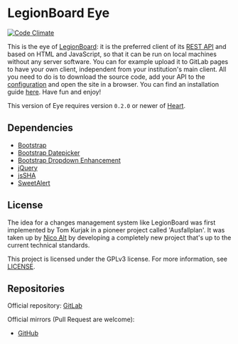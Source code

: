# LegionBoard Eye

[![Code Climate](https://codeclimate.com/github/legionboard/eye/badges/gpa.svg)](https://codeclimate.com/github/legionboard/eye)

This is the eye of [LegionBoard](https://legionboard.github.io): it is
the preferred client of its
[REST API](https://gitlab.com/legionboard/heart) and based on HTML and
JavaScript, so that it can be run on local machines without any server
software. You can for example upload it to GitLab pages to have your
own client, independent from your institution's main client. All you
need to do is to download the source code, add your API to the
[configuration](src/config/configuration-template.js) and open the site
in a browser. You can find an installation guide [here](install/english.md).
Have fun and enjoy!

This version of Eye requires version `0.2.0` or newer of
[Heart](https://gitlab.com/legionboard/heart). 


## Dependencies

* [Bootstrap](https://getbootstrap.com/)
* [Bootstrap Datepicker](https://eonasdan.github.io/bootstrap-datetimepicker/)
* [Bootstrap Dropdown Enhancement](https://behigh.github.io/bootstrap_dropdowns_enhancement/)
* [jQuery](https://jquery.com/)
* [jsSHA](https://caligatio.github.io/jsSHA/)
* [SweetAlert](https://t4t5.github.io/sweetalert/)

## License

The idea for a changes management system like LegionBoard was first
implemented by Tom Kurjak in a pioneer project called 'Ausfallplan'. It
was taken up by [Nico Alt](mailto:nicoalt@posteo.org) by developing a
completely new project that's up to the current technical standards.

This project is licensed under the GPLv3 license. For more information,
see [LICENSE](./LICENSE).

## Repositories

Official repository:
[GitLab](https://gitlab.com/legionboard/eye)

Official mirrors (Pull Request are welcome):
* [GitHub](https://github.com/legionboard/eye)
